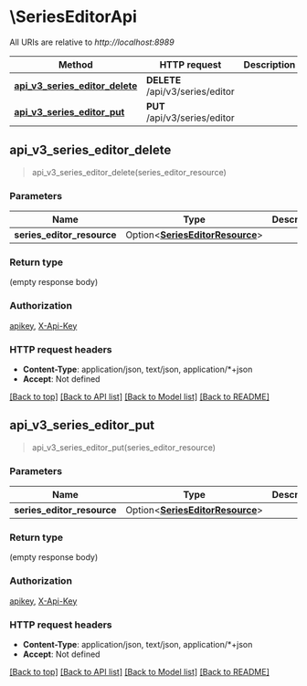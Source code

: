 # \SeriesEditorApi

All URIs are relative to *http://localhost:8989*

Method | HTTP request | Description
------------- | ------------- | -------------
[**api_v3_series_editor_delete**](SeriesEditorApi.md#api_v3_series_editor_delete) | **DELETE** /api/v3/series/editor | 
[**api_v3_series_editor_put**](SeriesEditorApi.md#api_v3_series_editor_put) | **PUT** /api/v3/series/editor | 



## api_v3_series_editor_delete

> api_v3_series_editor_delete(series_editor_resource)


### Parameters


Name | Type | Description  | Required | Notes
------------- | ------------- | ------------- | ------------- | -------------
**series_editor_resource** | Option<[**SeriesEditorResource**](SeriesEditorResource.md)> |  |  |

### Return type

 (empty response body)

### Authorization

[apikey](../README.md#apikey), [X-Api-Key](../README.md#X-Api-Key)

### HTTP request headers

- **Content-Type**: application/json, text/json, application/*+json
- **Accept**: Not defined

[[Back to top]](#) [[Back to API list]](../README.md#documentation-for-api-endpoints) [[Back to Model list]](../README.md#documentation-for-models) [[Back to README]](../README.md)


## api_v3_series_editor_put

> api_v3_series_editor_put(series_editor_resource)


### Parameters


Name | Type | Description  | Required | Notes
------------- | ------------- | ------------- | ------------- | -------------
**series_editor_resource** | Option<[**SeriesEditorResource**](SeriesEditorResource.md)> |  |  |

### Return type

 (empty response body)

### Authorization

[apikey](../README.md#apikey), [X-Api-Key](../README.md#X-Api-Key)

### HTTP request headers

- **Content-Type**: application/json, text/json, application/*+json
- **Accept**: Not defined

[[Back to top]](#) [[Back to API list]](../README.md#documentation-for-api-endpoints) [[Back to Model list]](../README.md#documentation-for-models) [[Back to README]](../README.md)

